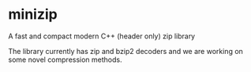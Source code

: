 # minizip
A fast and compact modern C++ (header only) zip library

The library currently has zip and bzip2 decoders and we are working on some novel compression methods.

